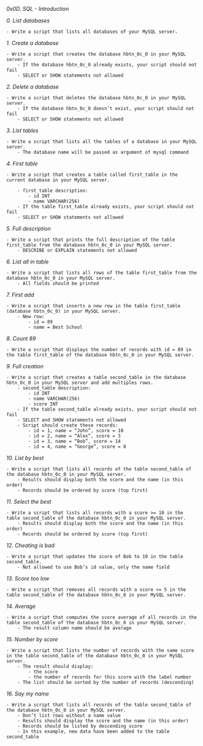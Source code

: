 *0x0D. SQL - Introduction*

*0. List databases*

	- Write a script that lists all databases of your MySQL server.

*1. Create a database*

	- Write a script that creates the database hbtn_0c_0 in your MySQL server.
		- If the database hbtn_0c_0 already exists, your script should not fail
		- SELECT or SHOW statements not allowed

*2. Delete a database*

	- Write a script that deletes the database hbtn_0c_0 in your MySQL server.
		- If the database hbtn_0c_0 doesn’t exist, your script should not fail
		- SELECT or SHOW statements not allowed

*3. List tables*

	- Write a script that lists all the tables of a database in your MySQL server.
		- The database name will be passed as argument of mysql command

*4. First table*

	- Write a script that creates a table called first_table in the current database in your MySQL server.

		- first_table description:
			- id INT
			- name VARCHAR(256)
		- If the table first_table already exists, your script should not fail
		- SELECT or SHOW statements not allowed

*5. Full description*

	- Write a script that prints the full description of the table first_table from the database hbtn_0c_0 in your MySQL server.
		- DESCRIBE or EXPLAIN statements not allowed

*6. List all in table*

	- Write a script that lists all rows of the table first_table from the database hbtn_0c_0 in your MySQL server.
		- All fields should be printed

*7. First add*

	- Write a script that inserts a new row in the table first_table (database hbtn_0c_0) in your MySQL server.
		- New row:
			- id = 89
			- name = Best School

*8. Count 89*

	- Write a script that displays the number of records with id = 89 in the table first_table of the database hbtn_0c_0 in your MySQL server.

*9. Full creation*

	- Write a script that creates a table second_table in the database hbtn_0c_0 in your MySQL server and add multiples rows.
		- second_table description:
			- id INT
			- name VARCHAR(256)
			- score INT
		- If the table second_table already exists, your script should not fail
		- SELECT and SHOW statements not allowed
		- Script should create these records:
			- id = 1, name = “John”, score = 10
			- id = 2, name = “Alex”, score = 3
			- id = 3, name = “Bob”, score = 14
			- id = 4, name = “George”, score = 8

*10. List by best*

	- Write a script that lists all records of the table second_table of the database hbtn_0c_0 in your MySQL server.
		- Results should display both the score and the name (in this order)
		- Records should be ordered by score (top first)

*11. Select the best*

	- Write a script that lists all records with a score >= 10 in the table second_table of the database hbtn_0c_0 in your MySQL server.
		- Results should display both the score and the name (in this order)
		- Records should be ordered by score (top first)

*12. Cheating is bad*

	- Write a script that updates the score of Bob to 10 in the table second_table.
		- Not allowed to use Bob’s id value, only the name field

*13. Score too low*

	- Write a script that removes all records with a score <= 5 in the table second_table of the database hbtn_0c_0 in your MySQL server.

*14. Average*

	- Write a script that computes the score average of all records in the table second_table of the database hbtn_0c_0 in your MySQL server.
		- The result column name should be average

*15. Number by score*

	- Write a script that lists the number of records with the same score in the table second_table of the database hbtn_0c_0 in your MySQL server.
		- The result should display:
			- the score
			- the number of records for this score with the label number
		- The list should be sorted by the number of records (descending)

*16. Say my name*

	- Write a script that lists all records of the table second_table of the database hbtn_0c_0 in your MySQL server.
		- Don’t list rows without a name value
		- Results should display the score and the name (in this order)
		- Records should be listed by descending score
		- In this example, new data have been added to the table second_table
